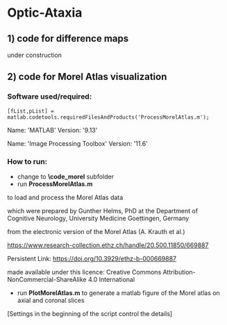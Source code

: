 # Optic-Ataxia
## 1) code for difference maps

under construction

## 2) code for Morel Atlas visualization
	
### Software used/required: 

```
[fList,pList] = matlab.codetools.requiredFilesAndProducts('ProcessMorelAtlas.m');
```
	
Name: 'MATLAB'                          Version: '9.13'
	
Name: 'Image Processing Toolbox'        Version: '11.6'
   	
### How to run:
- change to __\code_morel__ subfolder
- run __ProcessMorelAtlas.m__
	
to load and process the Morel Atlas data
	
which were prepared by Gunther Helms, PhD at the Department of Cognitive Neurology, University Medicine Goettingen, Germany
	
from the electronic version of the Morel Atlas (A. Krauth et al.)
	
https://www.research-collection.ethz.ch/handle/20.500.11850/669887
	
Persistent Link: https://doi.org/10.3929/ethz-b-000669887
	
made available under this licence: Creative Commons Attribution-NonCommercial-ShareAlike 4.0 International

- run __PlotMorelAtlas.m__ 
to generate a matlab figure of the Morel atlas on axial and coronal slices

[Settings in the beginning of the script control the details]



